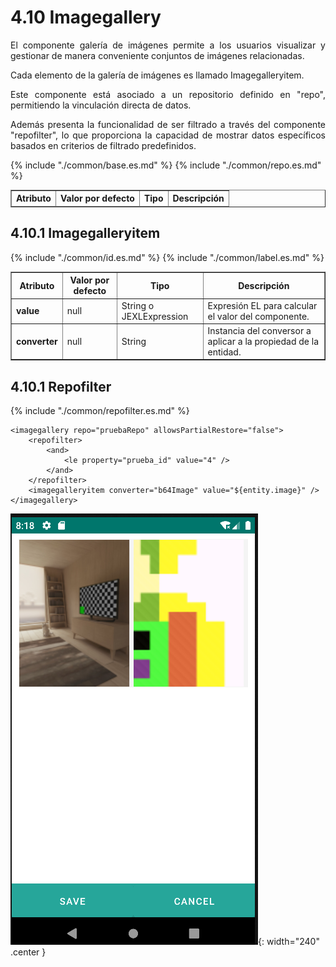 # 4.10 Imagegallery
<div style="text-align: justify;">
<p>El componente galería de imágenes permite a los usuarios visualizar y gestionar de manera conveniente conjuntos de imágenes relacionadas.</p>
<p>Cada elemento de la galería de imágenes es llamado Imagegalleryitem.</p>
<p>Este componente está asociado a un repositorio definido en "repo", permitiendo la vinculación directa de datos.</p>
<p>Además presenta la funcionalidad de ser filtrado a través del componente "repofilter", lo que proporciona la capacidad de mostrar datos específicos basados en criterios de filtrado predefinidos.</p>
</div>
<table border="1">
    <thead>
        <tr>
            <th colspan="2">Atributo</th>
            <th>Valor por defecto</th>
            <th>Tipo</th>
            <th>Descripción</th>
         </tr>
    </thead>
    <tbody>
        {% include "./common/base.es.md" %}
        {% include "./common/repo.es.md" %}
    </tbody>
</table>

## 4.10.1 Imagegalleryitem
<table border="1">
    <thead>
        <tr>
            <th colspan="2">Atributo</th>
            <th>Valor por defecto</th>
            <th>Tipo</th>
            <th>Descripción</th>
         </tr>
    </thead>
    <tbody>
        {% include "./common/id.es.md" %}
        {% include "./common/label.es.md" %}
        <tr>
            <td colspan="2"><strong>value</strong></td>
            <td>null</td>
            <td>String o JEXLExpression</td>
            <td>Expresión EL para calcular el valor del componente.</td>
        </tr>
        <tr>
            <td colspan="2"><strong>converter</strong></td>
            <td>null</td>
            <td>String</td>
            <td>Instancia del conversor a aplicar a la propiedad de la entidad.</td>
        </tr>
    </tbody>
</table>

## 4.10.1 Repofilter
{% include "./common/repofilter.es.md" %}

    <imagegallery repo="pruebaRepo" allowsPartialRestore="false">
        <repofilter>
            <and>
                <le property="prueba_id" value="4" />
            </and>
        </repofilter>
        <imagegalleryitem converter="b64Image" value="${entity.image}" />
    </imagegallery>

![img.png](../img/imagegallery.png){: width="240" .center } 